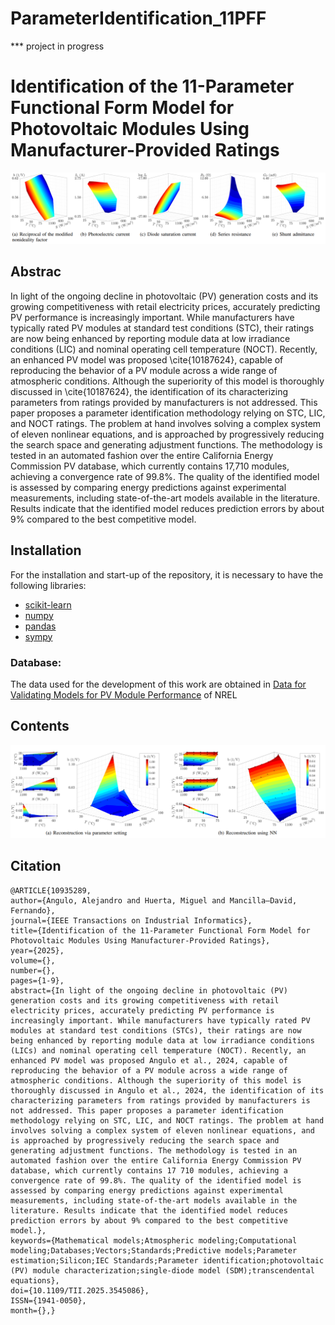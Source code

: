 # ParameterIdentification_11PFF
*** project in progress
# Identification of the 11-Parameter Functional Form Model for Photovoltaic Modules Using Manufacturer-Provided Ratings

![Parameters dependency over a wide operating range for PV module](https://github.com/DIE-UTFSM-AA/A-Neural-Network-Aided-Functional-Model-of-PVArrays-for-a-Wide-Range-of-Atmospheric-Conditions/blob/main/FIgs/fig2.png)


## Abstrac
In light of the ongoing decline in photovoltaic (PV) generation costs and its growing competitiveness with retail electricity prices, accurately predicting PV performance is increasingly important. While manufacturers have typically rated PV modules at standard test conditions (STC), their ratings are now being enhanced by reporting module data at low irradiance conditions (LIC) and nominal operating cell temperature (NOCT). Recently, an enhanced PV model was proposed \cite{10187624}, capable of reproducing the behavior of a PV module across a wide range of atmospheric conditions. Although the superiority of this model is thoroughly discussed in \cite{10187624}, the identification of its characterizing parameters from ratings provided by manufacturers is not addressed. This paper proposes a parameter identification methodology relying on STC, LIC, and NOCT ratings. The problem at hand involves solving a complex system of eleven nonlinear equations, and is approached by progressively reducing the search space and generating adjustment functions. The methodology is tested in an automated fashion over the entire California Energy Commission PV database, which currently contains 17,710 modules, achieving a convergence rate of 99.8\%. The quality of the identified model is assessed by comparing energy predictions against experimental measurements, including state-of-the-art models available in the literature. Results indicate that the identified model reduces prediction errors by about 9\% compared to the best competitive model.


## Installation
For the installation and start-up of the repository, it is necessary to have the following libraries:

* [scikit-learn](https://scikit-learn.org/stable/install.html)
* [numpy](https://numpy.org/install/)
* [pandas](https://pandas.pydata.org/docs/getting_started/install.html)
* [sympy](https://www.sympy.org/en/index.html)






### Database:
The data used for the development of this work are obtained in [Data for Validating Models for PV Module Performance](https://datahub.duramat.org/dataset/data-for-validating-models-for-pv-module-performance) of NREL






## Contents

![Reconstruction of the behavior of the reciprocal of the modified nonideality factor over a wide range of operating conditions for PV module](https://github.com/DIE-UTFSM-AA/A-Neural-Network-Aided-Functional-Model-of-PVArrays-for-a-Wide-Range-of-Atmospheric-Conditions/blob/main/FIgs/fig1.png)









## Citation
    @ARTICLE{10935289,
    author={Angulo, Alejandro and Huerta, Miguel and Mancilla–David, Fernando},
    journal={IEEE Transactions on Industrial Informatics}, 
    title={Identification of the 11-Parameter Functional Form Model for Photovoltaic Modules Using Manufacturer-Provided Ratings}, 
    year={2025},
    volume={},
    number={},
    pages={1-9},
    abstract={In light of the ongoing decline in photovoltaic (PV) generation costs and its growing competitiveness with retail electricity prices, accurately predicting PV performance is increasingly important. While manufacturers have typically rated PV modules at standard test conditions (STCs), their ratings are now being enhanced by reporting module data at low irradiance conditions (LICs) and nominal operating cell temperature (NOCT). Recently, an enhanced PV model was proposed Angulo et al., 2024, capable of reproducing the behavior of a PV module across a wide range of atmospheric conditions. Although the superiority of this model is thoroughly discussed in Angulo et al., 2024, the identification of its characterizing parameters from ratings provided by manufacturers is not addressed. This paper proposes a parameter identification methodology relying on STC, LIC, and NOCT ratings. The problem at hand involves solving a complex system of eleven nonlinear equations, and is approached by progressively reducing the search space and generating adjustment functions. The methodology is tested in an automated fashion over the entire California Energy Commission PV database, which currently contains 17 710 modules, achieving a convergence rate of 99.8%. The quality of the identified model is assessed by comparing energy predictions against experimental measurements, including state-of-the-art models available in the literature. Results indicate that the identified model reduces prediction errors by about 9% compared to the best competitive model.},
    keywords={Mathematical models;Atmospheric modeling;Computational modeling;Databases;Vectors;Standards;Predictive models;Parameter estimation;Silicon;IEC Standards;Parameter identification;photovoltaic (PV) module characterization;single-diode model (SDM);transcendental equations},
    doi={10.1109/TII.2025.3545086},
    ISSN={1941-0050},
    month={},}


    
